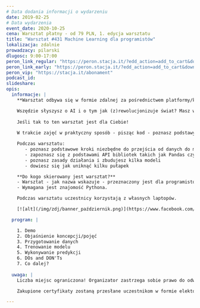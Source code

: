 ```yaml
---
# Data dodania informacji o wydarzeniu
date: 2019-02-25
# Data wydarzenia
event_date: 2020-10-25
cena: Warsztat płatny - od 79 PLN, 1. edycja warsztatu
title: "Warsztat #431 Machine Learning dla programistów"
lokalizacja: zdalnie
prowadzacy: pilarski
dlugosc: 9:00-17:00
peron_link_regular: "https://peron.stacja.it/?edd_action=add_to_cart&download_id=3445&edd_options[price_id]=1"
peron_link_early: "https://peron.stacja.it/?edd_action=add_to_cart&download_id=3445&edd_options[price_id]=2"
peron_vip: "https://stacja.it/abonament"
podcast_id:
slideshare:
opis:
  informacje: |
    **Warsztat odbywa się w formie zdalnej za pośrednictwem platformy/komunikatora online, z wykorzystaniem dźwięku, obrazu z kamery, udostępniania ekranu komputera prowadzącego i uczestników.** 

    Wszędzie słyszysz o AI i o tym jak (z)rewolucjonizuje świat? Masz wrażenie że mimo że każdy o tym mówi to nie do końca wiadomo czym są te całe modele? Najłatwiej zrozumieć Ci nowe pojęcia przez kod? 
    
    Jeśli tak to ten warsztat jest dla Ciebie!
    
    W trakcie zajęć w praktyczny sposób - pisząc kod - poznasz podstawy niezbędne do przygotowania danych i trenowania własnych modeli, jak również połączysz abstrakcyjne pojęcia z konkretnymi funkcjami i klasami. Zajrzyj za zasłonę hype'u i przekonaj się że poznanie kilku narzędzi i zasad może otworzyć wachlarz nowych możliwości i ciekawych wyzwań

    Podczas warsztatu:
       - poznasz podstawowe kroki niezbędne do przejścia od danych do modelu
       - zapoznasz się z podstawami API bibliotek takich jak Pandas czy Scikit-learn
       - poznasz zasady działania i zbudujesz kilka modeli
       - dowiesz się jak uniknąć kilku pułapek

    **Do kogo skierowany jest warsztat?** 
    - Warsztat - jak nazwa wskazuje - przeznaczony jest dla programistów :) 
    - Wymagana jest znajomość Pythona.

    Podczas warsztatu uczestnicy korzystają z własnych laptopów. 

    [![alt](/img/zdj/banner_październik.png)](https://www.facebook.com/StacjaIT)

  program: |

    1. Demo 
    2. Objaśnienie koncepcji/pojęć
    3. Przygotowanie danych
    4. Trenowanie modelu
    5. Wykonywanie predykcji
    6. DOs and DON'Ts
    7. Co dalej?
  
  uwaga: |
    Liczba miejsc ograniczona! Organizator zastrzega sobie prawo do odwołania wydarzenia w przypadku niezgłoszenia się minimalnej liczby uczestników.

    Zakupione certyfikaty zostaną przesłane uczestnikom w formie elektoronicznej po warsztacie. Jeśli chcesz otrzymać zakupiony certyfikat w formie papierowej, zgłoś to mailowo na adres kontakt@stacja.it.

---
```

